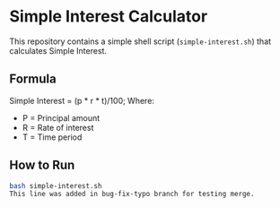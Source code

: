 # Simple Interest Calculator

This repository contains a simple shell script (`simple-interest.sh`) that calculates Simple Interest.

## Formula
Simple Interest = (p * r * t)/100;
Where:  
- P = Principal amount  
- R = Rate of interest
- T = Time period  

## How to Run
```bash
bash simple-interest.sh
This line was added in bug-fix-typo branch for testing merge.

